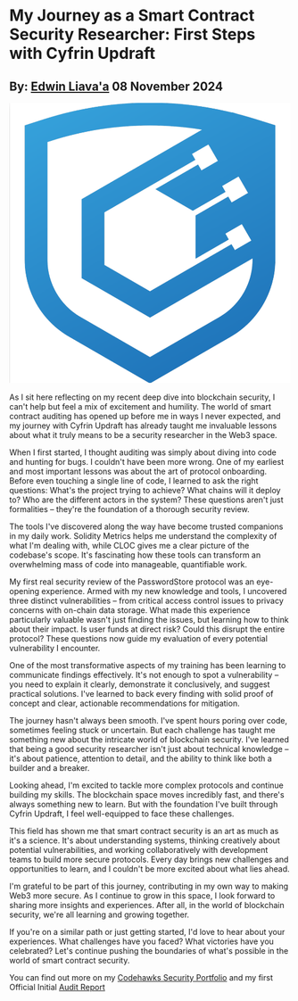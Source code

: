# My Journey as a Smart Contract Security Researcher: First Steps with Cyfrin Updraft
## By: [Edwin Liava'a](https://github.com/EdwinLiavaa) 08 November 2024

<p align="center">
 <img width="800" src="https://github.com/EdwinLiavaa/liavaa.space/blob/main/blog/20241108/pic.png">
</p>

As I sit here reflecting on my recent deep dive into blockchain security, I can't help but feel a mix of excitement and humility. The world of smart contract auditing has opened up before me in ways I never expected, and my journey with Cyfrin Updraft has already taught me invaluable lessons about what it truly means to be a security researcher in the Web3 space.

When I first started, I thought auditing was simply about diving into code and hunting for bugs. I couldn't have been more wrong. One of my earliest and most important lessons was about the art of protocol onboarding. Before even touching a single line of code, I learned to ask the right questions: What's the project trying to achieve? What chains will it deploy to? Who are the different actors in the system? These questions aren't just formalities – they're the foundation of a thorough security review.

The tools I've discovered along the way have become trusted companions in my daily work. Solidity Metrics helps me understand the complexity of what I'm dealing with, while CLOC gives me a clear picture of the codebase's scope. It's fascinating how these tools can transform an overwhelming mass of code into manageable, quantifiable work.

My first real security review of the PasswordStore protocol was an eye-opening experience. Armed with my new knowledge and tools, I uncovered three distinct vulnerabilities – from critical access control issues to privacy concerns with on-chain data storage. What made this experience particularly valuable wasn't just finding the issues, but learning how to think about their impact. Is user funds at direct risk? Could this disrupt the entire protocol? These questions now guide my evaluation of every potential vulnerability I encounter.

One of the most transformative aspects of my training has been learning to communicate findings effectively. It's not enough to spot a vulnerability – you need to explain it clearly, demonstrate it conclusively, and suggest practical solutions. I've learned to back every finding with solid proof of concept and clear, actionable recommendations for mitigation.

The journey hasn't always been smooth. I've spent hours poring over code, sometimes feeling stuck or uncertain. But each challenge has taught me something new about the intricate world of blockchain security. I've learned that being a good security researcher isn't just about technical knowledge – it's about patience, attention to detail, and the ability to think like both a builder and a breaker.

Looking ahead, I'm excited to tackle more complex protocols and continue building my skills. The blockchain space moves incredibly fast, and there's always something new to learn. But with the foundation I've built through Cyfrin Updraft, I feel well-equipped to face these challenges.

This field has shown me that smart contract security is an art as much as it's a science. It's about understanding systems, thinking creatively about potential vulnerabilities, and working collaboratively with development teams to build more secure protocols. Every day brings new challenges and opportunities to learn, and I couldn't be more excited about what lies ahead.

I'm grateful to be part of this journey, contributing in my own way to making Web3 more secure. As I continue to grow in this space, I look forward to sharing more insights and experiences. After all, in the world of blockchain security, we're all learning and growing together.

If you're on a similar path or just getting started, I'd love to hear about your experiences. What challenges have you faced? What victories have you celebrated? Let's continue pushing the boundaries of what's possible in the world of smart contract security.

You can find out more on my [Codehawks Security Portfolio](https://github.com/EdwinLiavaa/codehawks-security-portfolio) and my first Official Initial [Audit Report](https://github.com/EdwinLiavaa/codehawks-security-portfolio/blob/main/2024-11-08-password-store-audit-report.pdf) 

